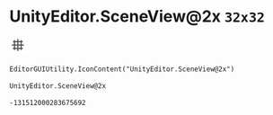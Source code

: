 # UnityEditor.SceneView@2x `32x32`
<img src="/img/UnityEditor.SceneView@2x.png" width=32 height=32>

``` CSharp
EditorGUIUtility.IconContent("UnityEditor.SceneView@2x")
```
```
UnityEditor.SceneView@2x
```
```
-131512000283675692
```
